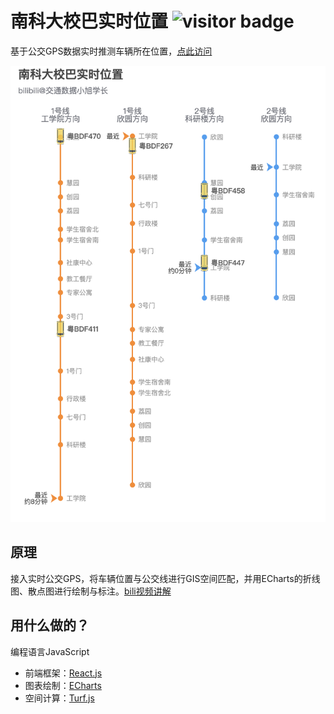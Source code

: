 # 南科大校巴实时位置 ![visitor badge](https://visitor-badge.laobi.icu/badge?page_id=nikebus)


基于公交GPS数据实时推测车辆所在位置，[点此访问](https://ni1o1.github.io/nikebus/)

![1659427186302](image/README/1659427186302.png)

## 原理

接入实时公交GPS，将车辆位置与公交线进行GIS空间匹配，并用ECharts的折线图、散点图进行绘制与标注。[bili视频讲解](https://www.bilibili.com/video/BV1JT411L72G)

## 用什么做的？

编程语言JavaScript

- 前端框架：[React.js](http://reactjs.org)
- 图表绘制：[ECharts](https://echarts.apache.org/)
- 空间计算：[Turf.js](http://turfjs.org/)
